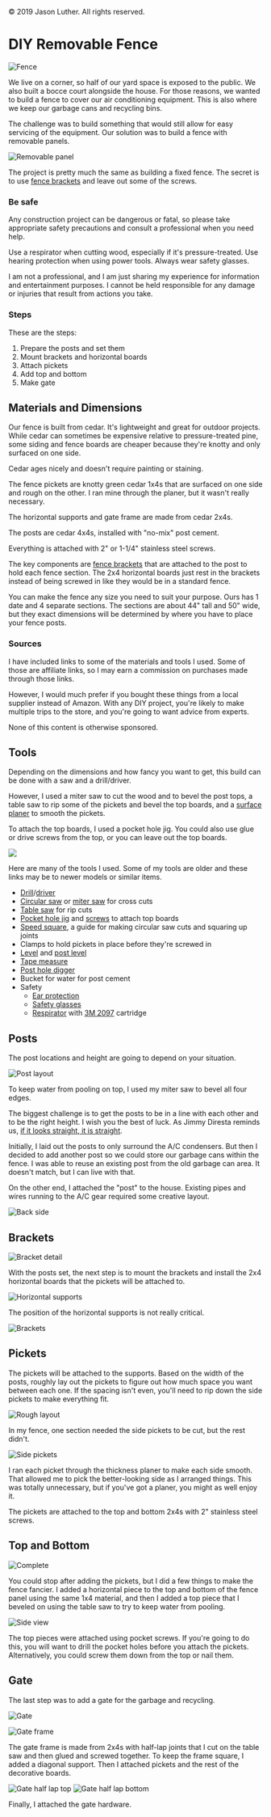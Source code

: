 &copy; 2019 Jason Luther. All rights reserved. 

# DIY Removable Fence

![Fence](img/complete-side.jpg)

We live on a corner, so half of our yard space is exposed to the public. We also built a bocce court alongside the house. For those reasons, we wanted to build a fence to cover our air conditioning equipment. This is also where we keep our garbage cans and recycling bins. 

The challenge was to build something that would still allow for easy servicing of the equipment. Our solution was to build a fence with removable panels. 

![Removable panel](img/middle-open.jpg)

The project is pretty much the same as building a fixed fence. The secret is to use [fence brackets](https://amzn.to/2CJhUR0) and leave out some of the screws. 

### Be safe

Any construction project can be dangerous or fatal, so please take appropriate safety precautions and consult a professional when you need help. 

Use a respirator when cutting wood, especially if it's pressure-treated. Use hearing protection when using power tools. Always wear safety glasses. 

I am not a professional, and I am just sharing my experience for information and entertainment purposes. I cannot be held responsible for any damage or injuries that result from actions you take. 

### Steps

These are the steps:

1. Prepare the posts and set them
2. Mount brackets and horizontal boards
3. Attach pickets
4. Add top and bottom
5. Make gate

## Materials and Dimensions

Our fence is built from cedar. It's lightweight and great for outdoor projects. While cedar can sometimes be expensive relative to pressure-treated pine, some siding and fence boards are cheaper because they're knotty and only surfaced on one side. 

Cedar ages nicely and doesn't require painting or staining. 

The fence pickets are knotty green cedar 1x4s that are surfaced on one side and rough on the other. I ran mine through the planer, but it wasn't really necessary. 

The horizontal supports and gate frame are made from cedar 2x4s. 

The posts are cedar 4x4s, installed with "no-mix" post cement. 

Everything is attached with 2" or 1-1/4" stainless steel screws. 

The key components are [fence brackets](https://amzn.to/2CJhUR0) that are attached to the post to hold each fence section. The 2x4 horizontal boards just rest in the brackets instead of being screwed in like they would be in a standard fence. 

You can make the fence any size you need to suit your purpose. Ours has 1 date and 4 separate sections. The sections are about 44" tall and 50" wide, but they exact dimensions will be determined by where you have to place your fence posts. 

### Sources

I have included links to some of the materials and tools I used. Some of those are affiliate links, so I may earn a commission on purchases made through those links. 

However, I would much prefer if you bought these things from a local supplier instead of Amazon. With any DIY project, you're likely to make multiple trips to the store, and you're going to want advice from experts. 

None of this content is otherwise sponsored.

## Tools

Depending on the dimensions and how fancy you want to get, this build can be done with a saw and a drill/driver. 

However, I used a miter saw to cut the wood and to bevel the post tops, a table saw to rip some of the pickets and bevel the top boards, and a [surface planer](https://amzn.to/2B3Inss) to smooth the pickets. 

To attach the top boards, I used a pocket hole jig. You could also use glue or drive screws from the top, or you can leave out the top boards. 

![](img/crosscuts.jpg)

Here are many of the tools I used. Some of my tools are older and these links may be to newer models or similar items. 

 * [Drill](https://amzn.to/2ymaIIh)/[driver](https://amzn.to/2ymm27v)
 * [Circular saw](https://amzn.to/2IHGRyX) or [miter saw](https://amzn.to/2Tinnp0) for cross cuts
 * [Table saw](https://amzn.to/2ThrXnv) for rip cuts
 * [Pocket hole jig](https://amzn.to/2My2p2K) and [screws](https://amzn.to/2WjTd6R) to attach top boards
 * [Speed square](https://amzn.to/2yhrnN2), a guide for making circular saw cuts and squaring up joints
 * Clamps to hold pickets in place before they're screwed in
 * [Level](https://amzn.to/2Wigaat) and [post level](https://amzn.to/2FSwQjW)
 * [Tape measure](https://amzn.to/2MxqruF)
 * [Post hole digger](https://amzn.to/2G27ak0)
 * Bucket for water for post cement
 * Safety
   * [Ear protection](https://amzn.to/2OZ2du3)
   * [Safety glasses](https://amzn.to/2NMfDNc)
   * [Respirator](https://amzn.to/2NsngU4) with [3M 2097](https://amzn.to/2C1Dh1c) cartridge

## Posts

The post locations and height are going to depend on your situation. 

![Post layout](img/post-layout-orig.jpg)

To keep water from pooling on top, I used my miter saw to bevel all four edges. 

The biggest challenge is to get the posts to be in a line with each other and to be the right height. I wish you the best of luck. As Jimmy Diresta reminds us, [if it looks straight, it is straight](http://shop.jimmydiresta.com/version-2-diresta-letterpress-poster-if-it-looks-straight-it-is-straight/). 

Initially, I laid out the posts to only surround the A/C condensers. But then I decided to add another post so we could store our garbage cans within the fence. I was able to reuse an existing post from the old garbage can area. It doesn't match, but I can live with that. 

On the other end, I attached the "post" to the house. Existing pipes and wires running to the A/C gear required some creative layout. 

![Back side](img/weird-side-detail.jpg)

## Brackets

![Bracket detail](img/bracket-closeup.jpg)

With the posts set, the next step is to mount the brackets and install the 2x4 horizontal boards that the pickets will be attached to. 

![Horizontal supports](img/first-panel.jpg)

The position of the horizontal supports is not really critical. 

![Brackets](img/middle-brackets.jpg)

## Pickets

The pickets will be attached to the supports. Based on the width of the posts, roughly lay out the pickets to figure out how much space you want between each one. If the spacing isn't even, you'll need to rip down the side pickets to make everything fit. 

![Rough layout](img/rough-layout.jpg)

In my fence, one section needed the side pickets to be cut, but the rest didn't. 

![Side pickets](img/front-aged.jpg)

I ran each picket through the thickness planer to make each side smooth. That allowed me to pick the better-looking side as I arranged things. This was totally unnecessary, but if you've got a planer, you might as well enjoy it. 

The pickets are attached to the top and bottom 2x4s with 2" stainless steel screws. 

## Top and Bottom

![Complete](img/complete-end.jpg)

You could stop after adding the pickets, but I did a few things to make the fence fancier. I added a horizontal piece to the top and bottom of the fence panel using the same 1x4 material, and then I added a top piece that I beveled on using the table saw to try to keep water from pooling. 

![Side view](img/side.jpg)

The top pieces were attached using pocket screws. If you're going to do this, you will want to drill the pocket holes before you attach the pickets. Alternatively, you could screw them down from the top or nail them. 

## Gate

The last step was to add a gate for the garbage and recycling. 

![Gate](img/complete.jpg)

![Gate frame](img/gate-orig.jpg)

The gate frame is made from 2x4s with half-lap joints that I cut on the table saw and then glued and screwed together. To keep the frame square, I added a diagonal support. Then I attached pickets and the rest of the decorative boards. 

![Gate half lap top](img/gate-side-top.jpg)
![Gate half lap bottom](img/gate-side-bottom.jpg)

Finally, I attached the gate hardware. 

